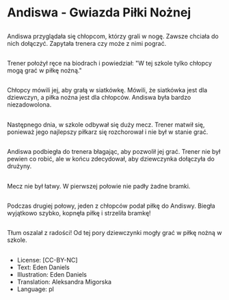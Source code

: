 # Andiswa - Gwiazda Piłki Nożnej

##
Andiswa przyglądała się chłopcom, którzy grali w nogę. Zawsze chciała do nich dołączyć. Zapytała trenera czy może z nimi pograć.

##
Trener położył ręce na biodrach i powiedział: "W tej szkole tylko chłopcy mogą grać w piłkę nożną."

##
Chłopcy mówili jej, aby grałą w siatkówkę. Mówili, że siatkówka jest dla dziewczyn, a piłka nożna jest dla chłopców. Andiswa była bardzo niezadowolona.

##
Następnego dnia, w szkole odbywał się duży mecz. Trener matwił się, ponieważ jego najlepszy piłkarz się rozchorował i nie był w stanie grać.

##
Andiswa podbiegła do trenera błagając, aby pozwolił jej grać. Trener nie był pewien co robić, ale w końcu zdecydował, aby dziewczynka dołączyła do drużyny.

##
Mecz nie był łatwy. W pierwszej połowie nie padły żadne bramki.

##
Podczas drugiej połowy, jeden z chłopców podał piłkę do Andiswy. Biegła wyjątkowo szybko, kopnęła piłkę i strzeliła bramkę!

##
Tłum oszalał z radości! Od tej pory dziewczynki mogły grać w piłkę nożną w szkole.

##
* License: [CC-BY-NC]
* Text: Eden Daniels
* Illustration: Eden Daniels
* Translation: Aleksandra Migorska
* Language: pl
